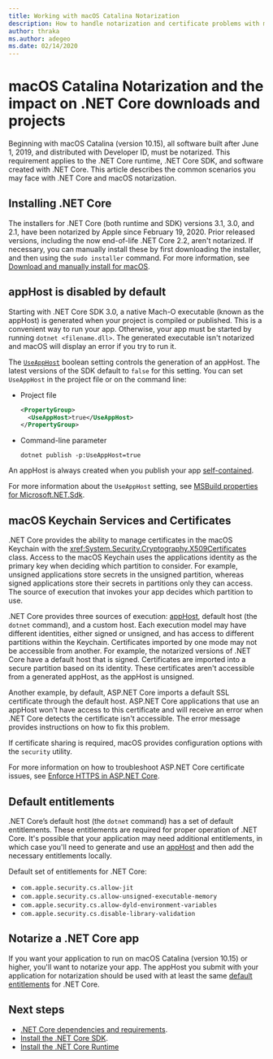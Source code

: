 ```yaml
---
title: Working with macOS Catalina Notarization
description: How to handle notarization and certificate problems with macOS when you install the .NET Core runtime, SDK, and apps built with .NET Core.
author: thraka
ms.author: adegeo
ms.date: 02/14/2020
---
```


# macOS Catalina Notarization and the impact on .NET Core downloads and projects

Beginning with macOS Catalina (version 10.15), all software built after June 1, 2019, and distributed with Developer ID, must be notarized. This requirement applies to the .NET Core runtime, .NET Core SDK, and software created with .NET Core. This article describes the common scenarios you may face with .NET Core and macOS notarization.

## Installing .NET Core

The installers for .NET Core (both runtime and SDK) versions 3.1, 3.0, and 2.1, have been notarized by Apple since February 19, 2020. Prior released versions, including the now end-of-life .NET Core 2.2, aren't notarized. If necessary, you can manually install these by first downloading the installer, and then using the `sudo installer` command. For more information, see [Download and manually install for macOS](sdk.md?pivots=os-macos#download-and-manually-install).

## appHost is disabled by default

Starting with .NET Core SDK 3.0, a native Mach-O executable (known as the appHost) is generated when your project is compiled or published. This is a convenient way to run your app. Otherwise, your app must be started by running `dotnet <filename.dll>`. The generated executable isn't notarized and macOS will display an error if you try to run it.

The [`UseAppHost`](project-sdk/msbuild-props.md#UseAppHost) boolean setting controls the generation of an appHost. The latest versions of the SDK default to `false` for this setting. You can set `UseAppHost` in the project file or on the command line:

- Project file

  ```xml
  <PropertyGroup>
    <UseAppHost>true</UseAppHost>
  </PropertyGroup>
  ```

- Command-line parameter

  ```dotnetcli
  dotnet publish -p:UseAppHost=true
  ```

An appHost is always created when you publish your app [self-contained](../deploying/index.md#publish-self-contained).

For more information about the `UseAppHost` setting, see [MSBuild properties for Microsoft.NET.Sdk](project-sdk/msbuild-props.md#UseAppHost).

## macOS Keychain Services and Certificates

.NET Core provides the ability to manage certificates in the macOS Keychain with the <xref:System.Security.Cryptography.X509Certificates> class. Access to the macOS Keychain uses the applications identity as the primary key when deciding which partition to consider. For example, unsigned applications store secrets in the unsigned partition, whereas signed applications store their secrets in partitions only they can access. The source of execution that invokes your app decides which partition to use.

.NET Core provides three sources of execution: [appHost](#apphost-is-disabled-by-default), default host (the `dotnet` command), and a custom host. Each execution model may have different identities, either signed or unsigned, and has access to different partitions within the Keychain. Certificates imported by one mode may not be accessible from another. For example, the notarized versions of .NET Core have a default host that is signed. Certificates are imported into a secure partition based on its identity. These certificates aren't accessible from a generated appHost, as the appHost is unsigned.

Another example, by default, ASP.NET Core imports a default SSL certificate through the default host. ASP.NET Core applications that use an appHost won't have access to this certificate and will receive an error when .NET Core detects the certificate isn't accessible. The error message provides instructions on how to fix this problem.

If certificate sharing is required, macOS provides configuration options with the `security` utility.

For more information on how to troubleshoot ASP.NET Core certificate issues, see [Enforce HTTPS in ASP.NET Core](/aspnet/core/security/enforcing-ssl?view=aspnetcore-3.1&tabs=visual-studio#troubleshoot-certificate-problems).

## Default entitlements

.NET Core’s default host (the `dotnet` command) has a set of default entitlements. These entitlements are required for proper operation of .NET Core. It's possible that your application may need additional entitlements, in which case you'll need to generate and use an [appHost](#apphost-is-disabled-by-default) and then add the necessary entitlements locally.
 
Default set of entitlements for .NET Core:

- `com.apple.security.cs.allow-jit`
- `com.apple.security.cs.allow-unsigned-executable-memory`
- `com.apple.security.cs.allow-dyld-environment-variables`
- `com.apple.security.cs.disable-library-validation`

## Notarize a .NET Core app

If you want your application to run on macOS Catalina (version 10.15) or higher, you'll want to notarize your app. The appHost you submit with your application for notarization should be used with at least the same [default entitlements](#default-entitlements) for .NET Core.

## Next steps

- [.NET Core dependencies and requirements](dependencies.md).
- [Install the .NET Core SDK](sdk.md).
- [Install the .NET Core Runtime](runtime.md)
